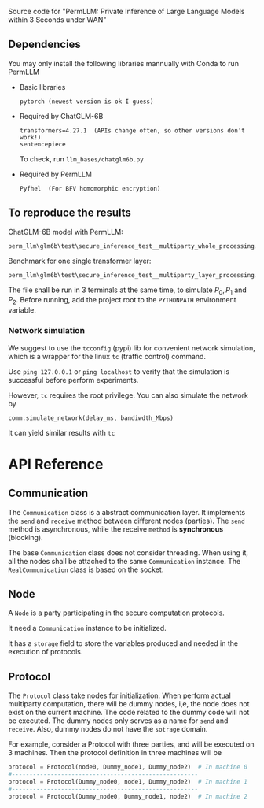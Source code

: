 Source code for "PermLLM: Private Inference of Large Language Models within 3 Seconds under WAN"


## Dependencies
You may only install the following libraries mannually with Conda to run PermLLM

*   Basic libraries
    ```
    pytorch (newest version is ok I guess)
    ```

*   Required by ChatGLM-6B
    ```
    transformers=4.27.1  (APIs change often, so other versions don't work!)
    sentencepiece
    ```
    To check, run `llm_bases/chatglm6b.py`

*   Required by PermLLM
    ```
    Pyfhel  (For BFV homomorphic encryption)
    ```

## To reproduce the results

ChatGLM-6B model with PermLLM: 

```
perm_llm\glm6b\test\secure_inference_test__multiparty_whole_processing.py
```

Benchmark for one single transformer layer:

```
perm_llm\glm6b\test\secure_inference_test__multiparty_layer_processing.py
```

The file shall be run in 3 terminals at the same time, to simulate $P_0, P_1$ and $P_2$. Before running, add the project root to the `PYTHONPATH` environment variable.

### Network simulation

We suggest to use the `tcconfig` (pypi) lib for convenient network simulation, which is a wrapper for the linux `tc` (traffic control) command.

Use `ping 127.0.0.1` or `ping localhost` to verify that the simulation is successful before perform experiments.

However,  `tc` requires the root privilege. You can also simulate the network by

`comm.simulate_network(delay_ms, bandiwdth_Mbps)`

It can yield similar results with `tc`



# API Reference

## Communication

The `Communication` class is a abstract communication layer. It implements the `send` and `receive` method between different nodes (parties). The `send` method is asynchronous, while the receive `method` is **synchronous** (blocking).

The base `Communication` class does not consider threading. When using it, all the nodes shall be attached to the same `Communication` instance. The `RealCommunication` class is based on the socket.

## Node

A `Node` is a party participating in the secure computation protocols. 

It need a `Communication` instance to be initialized.

It has a `storage` field to store the variables produced and needed in the execution of protocols.

## Protocol

The `Protocol` class take nodes for initialization. When perform actual multiparty computation, there will be dummy nodes,  i,e, the node does not exist on the current machine. The code related to the dummy code will not be executed. The dummy nodes only serves as a name for `send` and `receive`. Also, dummy nodes do not have the `sotrage` domain.

For example, consider a Protocol with three parties, and will be executed on 3 machines. Then the protocol definition in three machines will be

```python
protocol = Protocol(node0, Dummy_node1, Dummy_node2)  # In machine 0
#-----------------------------------------------------
protocol = Protocol(Dummy_node0, node1, Dummy_node2)  # In machine 1
#-----------------------------------------------------
protocol = Protocol(Dummy_node0, Dummy_node1, node2)  # In machine 2
```
